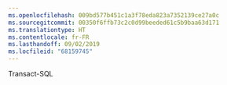 ```yaml
---
ms.openlocfilehash: 009bd577b451c1a3f78eda823a7352139ce27a0c
ms.sourcegitcommit: 00350f6ffb73c2c0d99beeded61c5b9baa63d171
ms.translationtype: HT
ms.contentlocale: fr-FR
ms.lasthandoff: 09/02/2019
ms.locfileid: "68159745"
---
```

 Transact\-SQL 